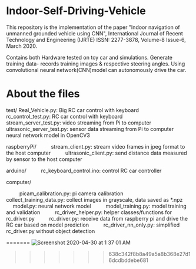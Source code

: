 # Indoor-Self-Driving-Vehicle
This repository is the implementation of the paper "Indoor navigation of unmanned grounded vehicle using CNN", International Journal of Recent Technology and Engineering (IJRTE)
ISSN: 2277-3878, Volume-8 Issue-6, March 2020.

Contains both Hardware tested on toy car and simulations. Generate training data- records training images & respective steering angles. Using convolutional neural network(CNN)model can autonomously drive the car.


# About the files
test/
	Real_Vehicle.py: Big RC car control with keyboard
    rc_control_test.py: RC car control with keyboard
    stream_server_test.py: video streaming from Pi to computer
    ultrasonic_server_test.py: sensor data streaming from Pi to computer
    neural network model in OpenCV3

raspberryPi/
    stream_client.py: stream video frames in jpeg format to the host computer
    ultrasonic_client.py: send distance data measured by sensor to the host computer

arduino/
    rc_keyboard_control.ino: control RC car controller

computer/

    picam_calibration.py: pi camera calibration
    collect_training_data.py: collect images in grayscale, data saved as *.npz
    model.py: neural network model
    model_training.py: model training and validation
    rc_driver_helper.py: helper classes/functions for rc_driver.py
    rc_driver.py: receive data from raspberry pi and drive the RC car based on model prediction
    rc_driver_nn_only.py: simplified rc_driver.py without object detection


=======
![Screenshot 2020-04-30 at 1 37 01 AM](https://user-images.githubusercontent.com/40122399/80641812-1079fb80-8a83-11ea-9e38-f00abf96357b.png)
>>>>>>> 638c342f8b8a49a5a8b368e27d16dcdbddebe681

